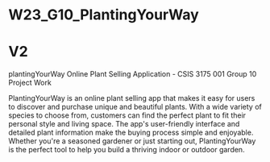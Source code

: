 # W23_G10_PlantingYourWay
# V2
plantingYourWay
Online Plant Selling Application - CSIS 3175 001 Group 10 Project Work

PlantingYourWay is an online plant selling app that makes it easy for users to discover and purchase unique and beautiful plants.
With a wide variety of species to choose from, customers can find the perfect plant to fit their personal style and living space.
The app's user-friendly interface and detailed plant information make the buying process simple and enjoyable.
Whether you're a seasoned gardener or just starting out, PlantingYourWay is the perfect tool to help you build a thriving indoor or outdoor garden.
